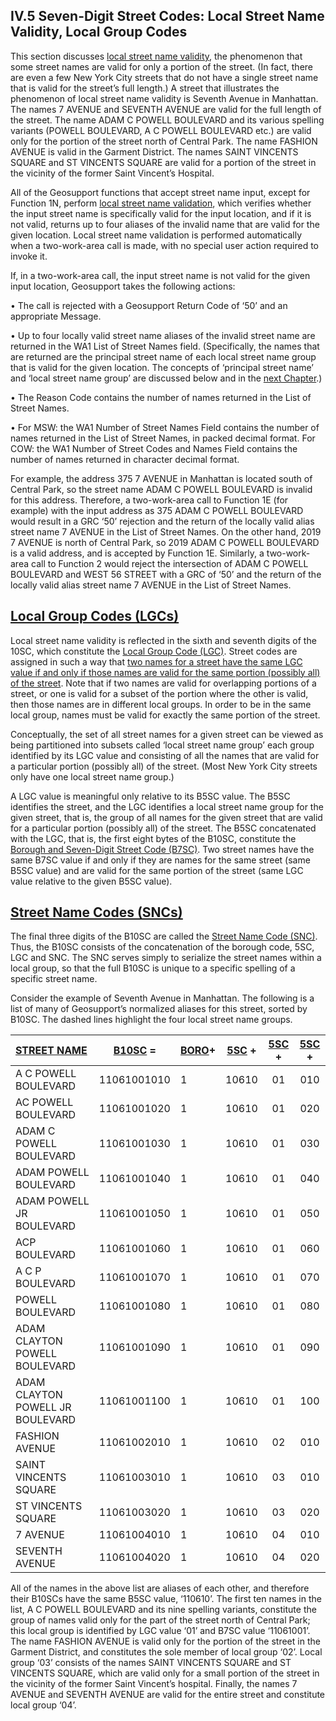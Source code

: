 <h2>IV.5 Seven-Digit Street Codes: Local Street Name Validity, Local Group Codes</h2>  

This section discusses <u>local street name validity</u>, the phenomenon that some street names are valid for only a portion of the street.  (In fact, there are even a few New York City streets that do not have a single street name that is valid for the street’s full length.)  A street that illustrates the phenomenon of local street name validity is Seventh Avenue in Manhattan.  The names 7 AVENUE and SEVENTH AVENUE are valid for the full length of the street.  The name ADAM C POWELL BOULEVARD and its various spelling variants (POWELL BOULEVARD, A C POWELL BOULEVARD etc.) are valid only for the portion of the street north of Central Park.  The name FASHION AVENUE is valid in the Garment District.  The names SAINT VINCENTS SQUARE and ST VINCENTS SQUARE are valid for a portion of the street in the vicinity of the former Saint Vincent’s Hospital.  

All of the Geosupport functions that accept street name input, except for Function 1N, perform <u>local street name validation</u>, which verifies whether the input street name is specifically valid for the input location, and if it is not valid, returns up to four aliases of the invalid name that are valid for the given location.  Local street name validation is performed automatically when a two-work-area call is made, with no special user action required to invoke it.  

If, in a two-work-area call, the input street name is not valid for the given input location, Geosupport takes the following actions:  

• The call is rejected with a Geosupport Return Code of ‘50’ and an appropriate Message.  

•	Up to four locally valid street name aliases of the invalid street name are returned in the WA1 List of Street Names field.  (Specifically, the names that are returned are the principal street name of each local street name group that is valid for the given location.  The concepts of ‘principal street name’ and ‘local street name group’ are discussed below and in the [next Chapter](../../section06/).)  

• The Reason Code contains the number of names returned in the List of Street Names.  

• For MSW: the WA1 Number of Street Names Field contains the number of names returned in the List of Street Names, in packed decimal format.  For COW: the WA1 Number of Street Codes and Names Field contains the number of names returned in character decimal format.  

For example, the address 375 7 AVENUE in Manhattan is located south of Central Park, so the street name ADAM C POWELL BOULEVARD is invalid for this address. Therefore, a two-work-area call to Function 1E (for example) with the input address as 375 ADAM C POWELL BOULEVARD would result in a GRC ‘50’ rejection and the return of the locally valid alias street name 7 AVENUE in the List of Street Names.  On the other hand, 2019 7 AVENUE is north of Central Park, so 2019 ADAM C POWELL BOULEVARD is a valid address, and is accepted by Function 1E.  Similarly, a two-work-area call to Function 2 would reject the intersection of ADAM C POWELL BOULEVARD and WEST 56 STREET with a GRC of ‘50’ and the return of the locally valid alias street name 7 AVENUE in the List of Street Names.  

## <span id="chapterIV.5.1"><u>Local Group Codes (LGCs)</u></span>     

Local street name validity is reflected in the sixth and seventh digits of the 10SC, which constitute the <u>Local Group Code (LGC)</u>. Street codes are assigned in such a way that <u>two names for a street have the same LGC value if and only if those names are valid for the same portion (possibly all) of the street</u>. Note that if two names are valid for overlapping portions of a street, or one is valid for a subset of the portion where the other is valid, then those names are in different local groups.  In order to be in the same local group, names must be valid for exactly the same portion of the street.  

Conceptually, the set of all street names for a given street can be viewed as being partitioned into subsets called ‘local street name group’ each group identified by its LGC value and consisting of all the names that are valid for a particular portion (possibly all) of the street.  (Most New York City streets only have one local street name group.)  

A LGC value is meaningful only relative to its B5SC value.  The B5SC identifies the street, and the LGC identifies a local street name group for the given street, that is, the group of all names for the given street that are valid for a particular portion (possibly all) of the street.  The B5SC concatenated with the LGC, that is, the first eight bytes of the B10SC, constitute the <u>Borough and Seven-Digit Street Code (B7SC)</u>. Two street names have the same B7SC value if and only if they are names for the same street (same B5SC value) and are valid for the same portion of the street (same LGC value relative to the given B5SC value).  

## <span id="chapterIV.5.2"><u>Street Name Codes (SNCs)</u></span>  

The final three digits of the B10SC are called the <u>Street Name Code (SNC)</u>. Thus, the B10SC consists of the concatenation of the borough code, 5SC, LGC and SNC.  The SNC serves simply to serialize the street names within a local group, so that the full B10SC is unique to a specific spelling of a specific street name.  

Consider the example of Seventh Avenue in Manhattan.  The following is a list of many of Geosupport’s normalized aliases for this street, sorted by B10SC.  The dashed lines highlight the four local street name groups.  

|<u>STREET NAME</u>|  <u>B10SC</u> = | <u>BORO</u>+ | <u>5SC</u> + | <u>5SC</u> + | <u>5SC</u> + |
| :-----|:-----: |:----- |:-----:|:-----:|:-----: |  
| A C POWELL BOULEVARD   | 11061001010   | 1   |  10610  |  01 |  010   |  
| AC POWELL BOULEVARD   |  11061001020  |   1  | 10610  |   01  |  020  |
| ADAM C POWELL BOULEVARD   | 11061001030   |  1  | 10610   |  01 |  030   |  
| ADAM POWELL BOULEVARD   | 11061001040   |  1  |  10610  | 01  |  040   |  
| ADAM POWELL JR BOULEVARD   | 11061001050   |  1  | 10610   | 01  | 050    |  
| ACP BOULEVARD   | 11061001060   |   1 |  10610  | 01  |   060  |  
| A C P BOULEVARD   | 11061001070   |  1  |  10610  | 01  |   070  |  
| POWELL BOULEVARD   | 11061001080   |  1  | 10610   | 01  |  080   |  
| ADAM CLAYTON POWELL BOULEVARD   | 11061001090   |  1  |  10610  | 01  | 090   |  
| ADAM CLAYTON POWELL JR BOULEVARD   |  11061001100  |  1  |  10610  | 01  | 100    |  
| FASHION AVENUE   |  11061002010  |  1  |  10610  | 02  |  010   |  
| SAINT VINCENTS SQUARE   | 11061003010   |  1  |  10610  | 03  | 010    |  
| ST VINCENTS SQUARE   | 11061003020   |  1  | 10610   |  03 | 020  |  
| 7 AVENUE   |  11061004010  | 1   |  10610  |  04 |  010   |  
| SEVENTH AVENUE   | 11061004020   |  1  |  10610  | 04  |  020   |    

All of the names in the above list are aliases of each other, and therefore their B10SCs have the same B5SC value, ‘110610’.  The first ten names in the list, A C POWELL BOULEVARD and its nine spelling variants, constitute the group of names valid only for the part of the street north of Central Park;  this local group is identified by LGC value ‘01’ and B7SC value ‘11061001’.  The name FASHION AVENUE is valid only for the portion of the street in the Garment District, and constitutes the sole member of local group ‘02’.  Local group ‘03’ consists of the names SAINT VINCENTS SQUARE and ST VINCENTS SQUARE, which are valid only for a small portion of the street in the vicinity of the former Saint Vincent’s hospital.  Finally, the names 7 AVENUE and SEVENTH AVENUE are valid for the entire street and constitute local group ‘04’.
